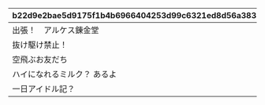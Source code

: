 |b22d9e2bae5d9175f1b4b6966404253d99c6321ed8d56a383e41f711575ae5fe|dbfcc8d1fc1ffe81cef9a283c630470e5f53ca21b3af47a6cddc4b38e5a6c63d|25b23622603b7c59c92e8892affc5467f9031c458a431a5b9abd954178cfc217|7cee1a781f0df3b0cb1ba2df2e8007b692415e45ba83fa85349a5ed47c4dafbb|b9d5d9d354056e56e47ed960eb78c6822953ac67736fa5ea02086dfac2dc28ab|1a090dabe51a9723a6b497120fc1a995b1236a2a8428d29d29f79cc983d0475b|e6d4372e925c346abb4fe6e20a9e3f1a1f9b5bb2530e27f2577c3be900e716a6|892d6c851847b7f3c941eeafe4c405d633a025f9d1e3d082cebee5136c543217|
| --- | --- | --- | --- | --- | --- | --- | --- |
|出張！　アルケス錬金堂|60|8|2024/09/30 12:00:00|5154061|91002|0|10154|
|抜け駆け禁止！|60|8|2024/09/30 12:00:00|5154062|91002|5154061|10154|
|空飛ぶお友だち|60|8|2024/10/01 12:00:00|5154063|91002|5154062|10154|
|ハイになれるミルク？ あるよ|60|8|2024/10/02 12:00:00|5154064|91002|5154063|10154|
|一日アイドル記？|60|8|2024/10/03 12:00:00|5154065|91002|5154064|10154|